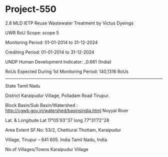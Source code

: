 # Project-550
2.8 MLD IETP Reuse Wastewater Treatment by Victus Dyeings

UWR RoU Scope: scope 5

Monitoring Period: 01-01-2014 to 31-12-2024

 Crediting Period: 01-01-2014 to 31-12-2024
 
UNDP Human Development Indicator: _0.661  (India)

RoUs Expected During 1st Monitoring Period: 140,1316 RoUs
__________________
State Tamil Nadu

District Karaipudur Village, Polladam Road Tirupur.

Block Basin/Sub Basin/Watershed : http://cgwb.gov.in/watershed/basinsindia.html
Noyyal River

Lat. & Longitude Lat 11°05’93’’37 long 77°31’72’’28

Area Extent SF.No: 53/2, Chettiurai Thottam, Karaipudur

Village, Tirupur – 641 605. India Tamil Nadu,
India

No.of Villages/Towns Karaipudur Village 
